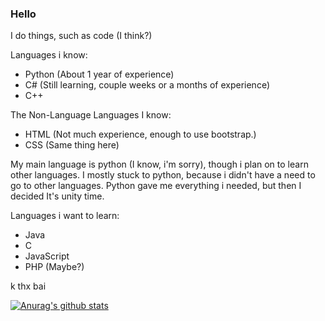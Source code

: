 ### Hello
I do things, such as code (I think?)

Languages i know:
  - Python (About 1 year of experience)
  - C# (Still learning, couple weeks or a months of experience)
  - C++
  
 The Non-Language Languages I know:
  - HTML (Not much experience, enough to use bootstrap.)
  - CSS (Same thing here)

My main language is python (I know, i'm sorry), though i plan on to learn other languages.
I mostly stuck to python, because i didn't have a need to go to other languages. Python gave me everything i needed,
but then I decided It's unity time.

Languages i want to learn:
  - Java
  - C
  - JavaScript
  - PHP (Maybe?)

k thx bai

[![Anurag's github stats](https://github-readme-stats.vercel.app/api?username=IanBotashev)](https://github.com/anuraghazra/github-readme-stats)
